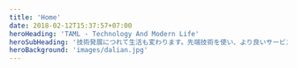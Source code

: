 ```yaml
---
title: 'Home'
date: 2018-02-12T15:37:57+07:00
heroHeading: 'TAML - Technology And Modern Life'
heroSubHeading: '技術発展につれて生活も変わります。先端技術を使い、より良いサービスを提供させて頂きます。モダンなライフスタイルを楽しみましょう。'
heroBackground: 'images/dalian.jpg'
---
```


